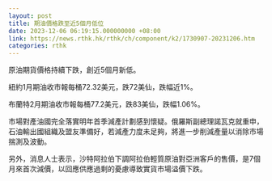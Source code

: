```yaml
---
layout: post
title: 期油價格跌至近5個月低位
date: 2023-12-06 06:19:15.000000000 +08:00
link: https://news.rthk.hk/rthk/ch/component/k2/1730907-20231206.htm
categories: rthk
---
```


原油期貨價格持續下跌，創近5個月新低。

紐約1月期油收市報每桶72.32美元，跌72美仙，跌幅近1%。

布蘭特2月期油收市報每桶77.2美元，跌83美仙，跌幅1.06%。

市場對產油國完全落實明年首季減產計劃感到懷疑。俄羅斯副總理諾瓦克就重申，石油輸出國組織及盟友準備好，若減產力度未足夠，將進一步削減產量以消除市場揣測及波動。

另外，消息人士表示，沙特阿拉伯下調阿拉伯輕質原油對亞洲客戶的售價，是7個月來首次減價，以回應供應過剩的憂慮導致實貨市場溢價下跌。
